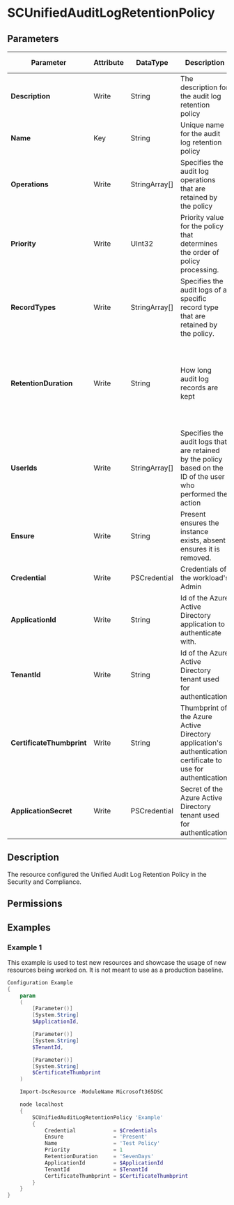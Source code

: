 ﻿# SCUnifiedAuditLogRetentionPolicy

## Parameters

| Parameter | Attribute | DataType | Description | Allowed Values |
| --- | --- | --- | --- | --- |
| **Description** | Write | String | The description for the audit log retention policy | |
| **Name** | Key | String | Unique name for the audit log retention policy | |
| **Operations** | Write | StringArray[] | Specifies the audit log operations that are retained by the policy | |
| **Priority** | Write | UInt32 | Priority value for the policy that determines the order of policy processing. | |
| **RecordTypes** | Write | StringArray[] | Specifies the audit logs of a specific record type that are retained by the policy. | |
| **RetentionDuration** | Write | String | How long audit log records are kept | `SevenDays`, `OneMonth`, `ThreeMonths`, `SixMonths`, `NineMonths`, `TwelveMonths`, `ThreeYears`, `FiveYears`, `SevenYears`, `TenYears` |
| **UserIds** | Write | StringArray[] | Specifies the audit logs that are retained by the policy based on the ID of the user who performed the action | |
| **Ensure** | Write | String | Present ensures the instance exists, absent ensures it is removed. | `Present`, `Absent` |
| **Credential** | Write | PSCredential | Credentials of the workload's Admin | |
| **ApplicationId** | Write | String | Id of the Azure Active Directory application to authenticate with. | |
| **TenantId** | Write | String | Id of the Azure Active Directory tenant used for authentication. | |
| **CertificateThumbprint** | Write | String | Thumbprint of the Azure Active Directory application's authentication certificate to use for authentication. | |
| **ApplicationSecret** | Write | PSCredential | Secret of the Azure Active Directory tenant used for authentication. | |


## Description

The resource configured the Unified Audit Log Retention Policy in the Security and Compliance.

## Permissions

## Examples

### Example 1

This example is used to test new resources and showcase the usage of new resources being worked on.
It is not meant to use as a production baseline.

```powershell
Configuration Example
{
    param
    (
        [Parameter()]
        [System.String]
        $ApplicationId,

        [Parameter()]
        [System.String]
        $TenantId,

        [Parameter()]
        [System.String]
        $CertificateThumbprint
    )

    Import-DscResource -ModuleName Microsoft365DSC

    node localhost
    {
        SCUnifiedAuditLogRetentionPolicy 'Example'
        {
            Credential            = $Credentials
            Ensure                = 'Present'
            Name                  = 'Test Policy'
            Priority              = 1
            RetentionDuration     = 'SevenDays'
            ApplicationId         = $ApplicationId
            TenantId              = $TenantId
            CertificateThumbprint = $CertificateThumbprint
        }
    }
}
```

